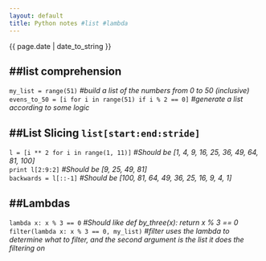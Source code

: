 ```yaml
---
layout: default
title: Python notes #list #lambda
---
```

{{ page.date | date_to_string }}

##list comprehension   
---
 
`my_list = range(51)`      _#build a list of the numbers from 0 to 50 (inclusive)_   
`evens_to_50 = [i for i in range(51) if i % 2 == 0]` _#generate a list according to some logic_   
   

##List Slicing `list[start:end:stride]`   
---
 
`l = [i ** 2 for i in range(1, 11)]` _#Should be [1, 4, 9, 16, 25, 36, 49, 64, 81, 100]_  
`print l[2:9:2]` _#Should be [9, 25, 49, 81]_  
`backwards = l[::-1]` _#Should be [100, 81, 64, 49, 36, 25, 16, 9, 4, 1]_  
   

##Lambdas   
---
 
`lambda x: x % 3 == 0` *#Should like def by_three(x): return x % 3 == 0*  
`filter(lambda x: x % 3 == 0, my_list)` _#filter uses the lambda to determine what to filter, and the second argument is the list it does the filtering on_   
